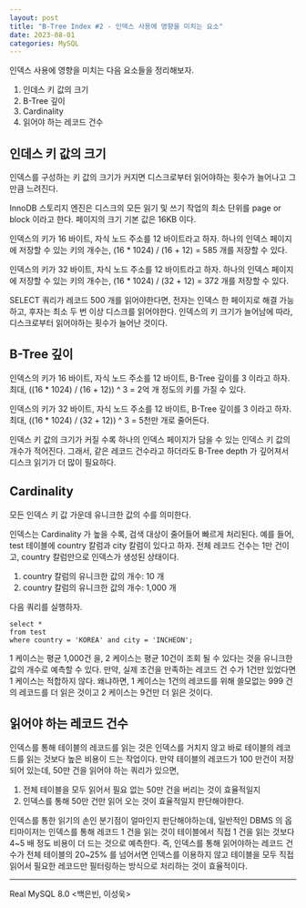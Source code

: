```yaml
---
layout: post
title: "B-Tree Index #2 - 인덱스 사용에 영향을 미치는 요소" 
date: 2023-08-01
categories: MySQL
---
```


인덱스 사용에 영향을 미치는 다음 요소들을 정리해보자.

1. 인데스 키 값의 크기
2. B-Tree 깊이
3. Cardinality
4. 읽어야 하는 레코드 건수

## 인데스 키 값의 크기

인덱스를 구성하는 키 값의 크기가 커지면 디스크로부터 읽어야하는 횟수가 늘어나고 그만큼 느려진다.

InnoDB 스토리지 엔진은 디스크의 모든 읽기 및 쓰기 작업의 최소 단위를 page or block 이라고 한다.
페이지의 크기 기본 값은 16KB 이다.

인덱스의 키가 16 바이트, 자식 노드 주소를 12 바이트라고 하자.
하나의 인덱스 페이지에 저장할 수 있는 키의 개수는, (16 * 1024) / (16 + 12) = 585 개를 저장할 수 있다. 

인덱스의 키가 32 바이트, 자식 노드 주소를 12 바이트라고 하자.
하나의 인덱스 페이지에 저장할 수 있는 키의 개수는, (16 * 1024) / (32 + 12) = 372 개를 저장할 수 있다.

SELECT 쿼리가 레코드 500 개를 읽어야한다면, 전자는 인덱스 한 페이지로 해결 가능하고, 후자는 최소 두 번 이상 디스크를 읽어야한다.
인덱스의 키 크기가 늘어남에 따라, 디스크로부터 읽어야하는 횟수가 늘어난 것이다.

## B-Tree 깊이

인덱스의 키가 16 바이트,  자식 노드 주소를 12 바이트, B-Tree 깊이를 3 이라고 하자.
최대, ((16 * 1024) / (16 + 12)) ^ 3 = 2억 개 정도의 키를 가질 수 있다.

인덱스의 키가 32 바이트,  자식 노드 주소를 12 바이트, B-Tree 깊이를 3 이라고 하자.
최대, ((16 * 1024) / (32 + 12)) ^ 3 = 5천만 개로 줄어든다.

인덱스 키 값의 크기가 커질 수록 하나의 인덱스 페이지가 담을 수 있는 인덱스 키 값의 개수가 적어진다.
그래서, 같은 레코드 건수라고 하더라도 B-Tree depth 가 깊어져서 디스크 읽기가 더 많이 필요하다.

## Cardinality

모든 인덱스 키 값 가운데 유니크한 값의 수를 의미한다.

인덱스는 Cardinality 가 높을 수록, 검색 대상이 줄어들어 빠르게 처리된다.
예를 들어, test 테이블에 country 칼럼과 city 칼럼이 있다고 하자.
전체 레코드 건수는 1만 건이고, country 칼럼만으로 인덱스가 생성된 상태이다.

1. country 칼럼의 유니크한 값의 개수: 10 개
2. country 칼럼의 유니크한 값의 개수: 1,000 개

다음 쿼리를 실행하자.

```mysql
select *
from test
where country = 'KOREA' and city = 'INCHEON';
```

1 케이스는 평균 1,000건 을, 2 케이스는 평균 10건이 조회 될 수 있다는 것을 유니크한 값의 개수로 예측할 수 있다.
만약, 실제 조건을 만족하는 레코드 건 수가 1건만 있었다면 1 케이스는 적합하지 않다.
왜냐하면, 1 케이스는 1건의 레코드를 위해 쓸모없는 999 건의 레코드를 더 읽은 것이고 2 케이스는 9건만 더 읽은 것이다.

## 읽어야 하는 레코드 건수

인덱스를 통해 테이블의 레코드를 읽는 것은 인덱스를 거치지 않고 바로 테이블의 레코드를 읽는 것보다 높은 비용이 드는 작업이다.
만약 테이블의 레코드가 100 만건이 저장되어 있는데, 50만 건을 읽어야 하는 쿼리가 있으면,

1. 전체 테이블을 모두 읽어서 필요 없는 50만 건을 버리는 것이 효율적일지
2. 인덱스를 통해 50만 건만 읽어 오는 것이 효율적일지 판단해야한다.

인덱스를 통한 읽기의 손인 분기점이 얼마인지 판단해야하는데, 일반적인 DBMS 의 옵티마이저는 인덱스를 통해 레코드 1 건을 읽는 것이 테이블에서 직접 1 건을 읽는 것보다 4~5 배 정도 비용이 더 드는 것으로 예측한다.
즉, 인덱스를 통해 읽어야하는 레코드 건수가 전체 테이블의 20~25% 를 넘어서면 인덱스를 이용하지 않고 테이블을 모두 직접 읽어서 필요한 레코드만 필터링하는 방식으로 처리하는 것이 효율적이다.

---

Real MySQL 8.0 <백은빈, 이성욱>
